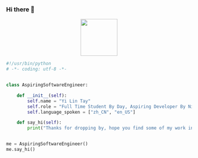 ### Hi there 👋

<div id="header" align="center">
  <img src="https://media.giphy.com/stickers/tech-support-it-itsm-dkx4K9QDkqK0daAlub/giphy.gif" width="100"/>
</div>

```python
#!/usr/bin/python
# -*- coding: utf-8 -*-


class AspiringSoftwareEngineer:

    def __init__(self):
        self.name = "Yi Lin Tay"
        self.role = "Full Time Student By Day, Aspiring Developer By Night"
        self.language_spoken = ["zh_CN", "en_US"]

    def say_hi(self):
        print("Thanks for dropping by, hope you find some of my work interesting.")


me = AspiringSoftwareEngineer()
me.say_hi()
```
